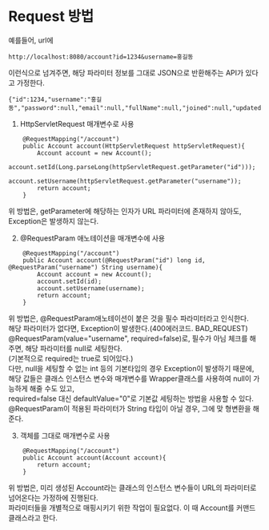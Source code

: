 # Request 방법

예를들어, url에
```
http://localhost:8080/account?id=1234&username=홍길동
```
이런식으로 넘겨주면, 해당 파라미터 정보를 그대로 JSON으로 반환해주는 API가 있다고 가정한다.  
```
{"id":1234,"username":"홍길동","password":null,"email":null,"fullName":null,"joined":null,"updated":null}
```

1. HttpServletRequest 매개변수로 사용
```
    @RequestMapping("/account")
    public Account account(HttpServletRequest httpServletRequest){
        Account account = new Account();
        account.setId(Long.parseLong(httpServletRequest.getParameter("id")));
        account.setUsername(httpServletRequest.getParameter("username"));
        return account;
    }
```
위 방법은, getParameter에 해당하는 인자가 URL 파라미터에 존재하지 않아도, Exception은 발생하지 않는다.

2. @RequestParam 애노테이션을 매개변수에 사용 
```
    @RequestMapping("/account")
    public Account account(@RequestParam("id") long id, @RequestParam("username") String username){
        Account account = new Account();
        account.setId(id);
        account.setUsername(username);
        return account;
    }
```
위 방법은, @RequestParam애노테이션이 붙은 것을 필수 파라미터라고 인식한다.  
해당 파라미터가 없다면, Exception이 발생한다.(400에러코드. BAD_REQUEST)  
@RequestParam(value="username", required=false)로, 필수가 아님 체크를 해주면, 해당 파라미터를 null로 세팅한다.  
(기본적으로 required는 true로 되어있다.)  
다만, null을 세팅할 수 없는 int 등의 기본타입의 경우 Exception이 발생하기 때문에,  
해당 값들은 클래스 인스턴스 변수와 매개변수를 Wrapper클래스를 사용하여 null이 가능하게 해줄 수도 있고,  
required=false 대신 defaultValue="0"로 기본값 세팅하는 방법을 사용할 수 있다.  
@RequestParam이 적용된 파라미터가 String 타입이 아닐 경우, 그에 맞 형변환을 해준다.  

3. 객체를 그대로 매개변수로 사용 
```
    @RequestMapping("/account")
    public Account account(Account account){
        return account;
    }
```
위 방법은, 미리 생성된 Account라는 클래스의 인스턴스 변수들이 URL의 파라미터로 넘어온다는 가정하에 진행된다.  
파라미터들을 개별적으로 매핑시키기 위한 작업이 필요없다. 
이 때 Account를 커맨드 클래스라고 한다.
